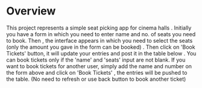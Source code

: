 <h1>Overview</h1>

This project represents a simple seat picking app for cinema halls .
Initially you have a form in which you need to enter name and no. of seats you need to book. Then , the interface appears in which you need to select the seats (only the amount you gave in the form can be booked) . Then click on 'Book Tickets' button, it will update your entries and post it in the table below . You can book tickets only if the 'name' and 'seats' input are not blank. If you want to book tickets for another user, simply add the name and number on the form above and click on 'Book Tickets' , the entries will be pushed to the table. (No need to refresh or use back button to book another ticket)
